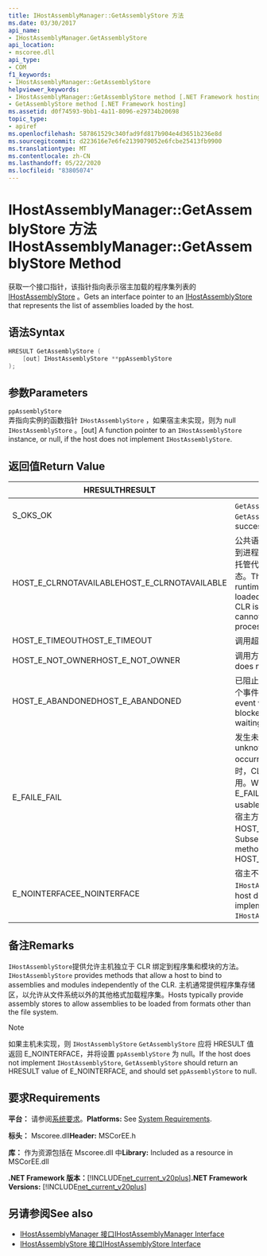 ```yaml
---
title: IHostAssemblyManager::GetAssemblyStore 方法
ms.date: 03/30/2017
api_name:
- IHostAssemblyManager.GetAssemblyStore
api_location:
- mscoree.dll
api_type:
- COM
f1_keywords:
- IHostAssemblyManager::GetAssemblyStore
helpviewer_keywords:
- IHostAssemblyManager::GetAssemblyStore method [.NET Framework hosting]
- GetAssemblyStore method [.NET Framework hosting]
ms.assetid: d0f74593-9bb1-4a11-8096-e29734b20698
topic_type:
- apiref
ms.openlocfilehash: 587861529c340fad9fd817b904e4d3651b236e8d
ms.sourcegitcommit: d223616e7e6fe2139079052e6fcbe25413fb9900
ms.translationtype: MT
ms.contentlocale: zh-CN
ms.lasthandoff: 05/22/2020
ms.locfileid: "83805074"
---
```

# <a name="ihostassemblymanagergetassemblystore-method"></a><span data-ttu-id="a10d2-102">IHostAssemblyManager::GetAssemblyStore 方法</span><span class="sxs-lookup"><span data-stu-id="a10d2-102">IHostAssemblyManager::GetAssemblyStore Method</span></span>
<span data-ttu-id="a10d2-103">获取一个接口指针，该指针指向表示宿主加载的程序集列表的[IHostAssemblyStore](ihostassemblystore-interface.md) 。</span><span class="sxs-lookup"><span data-stu-id="a10d2-103">Gets an interface pointer to an [IHostAssemblyStore](ihostassemblystore-interface.md) that represents the list of assemblies loaded by the host.</span></span>  
  
## <a name="syntax"></a><span data-ttu-id="a10d2-104">语法</span><span class="sxs-lookup"><span data-stu-id="a10d2-104">Syntax</span></span>  
  
```cpp  
HRESULT GetAssemblyStore (  
    [out] IHostAssemblyStore **ppAssemblyStore  
);  
```  
  
## <a name="parameters"></a><span data-ttu-id="a10d2-105">参数</span><span class="sxs-lookup"><span data-stu-id="a10d2-105">Parameters</span></span>  
 `ppAssemblyStore`  
 <span data-ttu-id="a10d2-106">弄指向实例的函数指针 `IHostAssemblyStore` ，如果宿主未实现，则为 null `IHostAssemblyStore` 。</span><span class="sxs-lookup"><span data-stu-id="a10d2-106">[out] A function pointer to an `IHostAssemblyStore` instance, or null, if the host does not implement `IHostAssemblyStore`.</span></span>  
  
## <a name="return-value"></a><span data-ttu-id="a10d2-107">返回值</span><span class="sxs-lookup"><span data-stu-id="a10d2-107">Return Value</span></span>  
  
|<span data-ttu-id="a10d2-108">HRESULT</span><span class="sxs-lookup"><span data-stu-id="a10d2-108">HRESULT</span></span>|<span data-ttu-id="a10d2-109">说明</span><span class="sxs-lookup"><span data-stu-id="a10d2-109">Description</span></span>|  
|-------------|-----------------|  
|<span data-ttu-id="a10d2-110">S_OK</span><span class="sxs-lookup"><span data-stu-id="a10d2-110">S_OK</span></span>|<span data-ttu-id="a10d2-111">`GetAssemblyStore`已成功返回。</span><span class="sxs-lookup"><span data-stu-id="a10d2-111">`GetAssemblyStore` returned successfully.</span></span>|  
|<span data-ttu-id="a10d2-112">HOST_E_CLRNOTAVAILABLE</span><span class="sxs-lookup"><span data-stu-id="a10d2-112">HOST_E_CLRNOTAVAILABLE</span></span>|<span data-ttu-id="a10d2-113">公共语言运行时（CLR）未加载到进程中，或 CLR 处于无法运行托管代码或成功处理调用的状态。</span><span class="sxs-lookup"><span data-stu-id="a10d2-113">The common language runtime (CLR) has not been loaded into a process, or the CLR is in a state in which it cannot run managed code or process the call successfully.</span></span>|  
|<span data-ttu-id="a10d2-114">HOST_E_TIMEOUT</span><span class="sxs-lookup"><span data-stu-id="a10d2-114">HOST_E_TIMEOUT</span></span>|<span data-ttu-id="a10d2-115">调用超时。</span><span class="sxs-lookup"><span data-stu-id="a10d2-115">The call timed out.</span></span>|  
|<span data-ttu-id="a10d2-116">HOST_E_NOT_OWNER</span><span class="sxs-lookup"><span data-stu-id="a10d2-116">HOST_E_NOT_OWNER</span></span>|<span data-ttu-id="a10d2-117">调用方不拥有该锁。</span><span class="sxs-lookup"><span data-stu-id="a10d2-117">The caller does not own the lock.</span></span>|  
|<span data-ttu-id="a10d2-118">HOST_E_ABANDONED</span><span class="sxs-lookup"><span data-stu-id="a10d2-118">HOST_E_ABANDONED</span></span>|<span data-ttu-id="a10d2-119">已阻止的线程或纤程正在等待某个事件时，该事件被取消。</span><span class="sxs-lookup"><span data-stu-id="a10d2-119">An event was canceled while a blocked thread or fiber was waiting on it.</span></span>|  
|<span data-ttu-id="a10d2-120">E_FAIL</span><span class="sxs-lookup"><span data-stu-id="a10d2-120">E_FAIL</span></span>|<span data-ttu-id="a10d2-121">发生未知的灾难性故障。</span><span class="sxs-lookup"><span data-stu-id="a10d2-121">An unknown catastrophic failure occurred.</span></span> <span data-ttu-id="a10d2-122">当方法返回 E_FAIL 时，CLR 在该进程内将不再可用。</span><span class="sxs-lookup"><span data-stu-id="a10d2-122">When a method returns E_FAIL, the CLR is no longer usable within the process.</span></span> <span data-ttu-id="a10d2-123">对宿主方法的后续调用会返回 HOST_E_CLRNOTAVAILABLE。</span><span class="sxs-lookup"><span data-stu-id="a10d2-123">Subsequent calls to hosting methods return HOST_E_CLRNOTAVAILABLE.</span></span>|  
|<span data-ttu-id="a10d2-124">E_NOINTERFACE</span><span class="sxs-lookup"><span data-stu-id="a10d2-124">E_NOINTERFACE</span></span>|<span data-ttu-id="a10d2-125">宿主不提供的实现 `IHostAssemblyStore` 。</span><span class="sxs-lookup"><span data-stu-id="a10d2-125">The host does not provide an implementation of `IHostAssemblyStore`.</span></span>|  
  
## <a name="remarks"></a><span data-ttu-id="a10d2-126">备注</span><span class="sxs-lookup"><span data-stu-id="a10d2-126">Remarks</span></span>  
 <span data-ttu-id="a10d2-127">`IHostAssemblyStore`提供允许主机独立于 CLR 绑定到程序集和模块的方法。</span><span class="sxs-lookup"><span data-stu-id="a10d2-127">`IHostAssemblyStore` provides methods that allow a host to bind to assemblies and modules independently of the CLR.</span></span> <span data-ttu-id="a10d2-128">主机通常提供程序集存储区，以允许从文件系统以外的其他格式加载程序集。</span><span class="sxs-lookup"><span data-stu-id="a10d2-128">Hosts typically provide assembly stores to allow assemblies to be loaded from formats other than the file system.</span></span>  
  
> [!NOTE]
> <span data-ttu-id="a10d2-129">如果主机未实现，则 `IHostAssemblyStore` `GetAssemblyStore` 应将 HRESULT 值返回 E_NOINTERFACE，并将设置 `ppAssemblyStore` 为 null。</span><span class="sxs-lookup"><span data-stu-id="a10d2-129">If the host does not implement `IHostAssemblyStore`, `GetAssemblyStore` should return an HRESULT value of E_NOINTERFACE, and should set `ppAssemblyStore` to null.</span></span>  
  
## <a name="requirements"></a><span data-ttu-id="a10d2-130">要求</span><span class="sxs-lookup"><span data-stu-id="a10d2-130">Requirements</span></span>  
 <span data-ttu-id="a10d2-131">**平台：** 请参阅[系统要求](../../get-started/system-requirements.md)。</span><span class="sxs-lookup"><span data-stu-id="a10d2-131">**Platforms:** See [System Requirements](../../get-started/system-requirements.md).</span></span>  
  
 <span data-ttu-id="a10d2-132">**标头：** Mscoree.dll</span><span class="sxs-lookup"><span data-stu-id="a10d2-132">**Header:** MSCorEE.h</span></span>  
  
 <span data-ttu-id="a10d2-133">**库：** 作为资源包括在 Mscoree.dll 中</span><span class="sxs-lookup"><span data-stu-id="a10d2-133">**Library:** Included as a resource in MSCorEE.dll</span></span>  
  
 <span data-ttu-id="a10d2-134">**.NET Framework 版本：**[!INCLUDE[net_current_v20plus](../../../../includes/net-current-v20plus-md.md)]</span><span class="sxs-lookup"><span data-stu-id="a10d2-134">**.NET Framework Versions:** [!INCLUDE[net_current_v20plus](../../../../includes/net-current-v20plus-md.md)]</span></span>  
  
## <a name="see-also"></a><span data-ttu-id="a10d2-135">另请参阅</span><span class="sxs-lookup"><span data-stu-id="a10d2-135">See also</span></span>

- [<span data-ttu-id="a10d2-136">IHostAssemblyManager 接口</span><span class="sxs-lookup"><span data-stu-id="a10d2-136">IHostAssemblyManager Interface</span></span>](ihostassemblymanager-interface.md)
- [<span data-ttu-id="a10d2-137">IHostAssemblyStore 接口</span><span class="sxs-lookup"><span data-stu-id="a10d2-137">IHostAssemblyStore Interface</span></span>](ihostassemblystore-interface.md)
